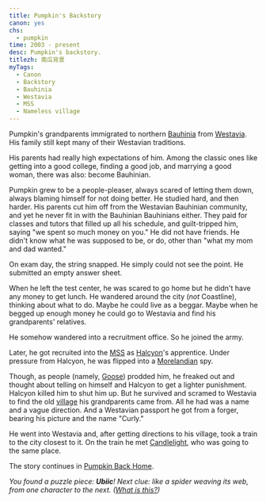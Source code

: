 ```yaml
---
title: Pumpkin's Backstory
canon: yes
chs:
  - pumpkin
time: 2003 - present
desc: Pumpkin's backstory.
titlezh: 南瓜背景
myTags:
  - Canon
  - Backstory
  - Bauhinia
  - Westavia
  - MSS
  - Nameless village
---
```


Pumpkin's grandparents immigrated to northern [Bauhinia](/world/bauhinia/) from [Westavia](/world/westavia/). His family still kept many of their Westavian traditions.

His parents had really high expectations of him. Among the classic ones like getting into a good college, finding a good job, and marrying a good woman, there was also: become Bauhinian.

Pumpkin grew to be a people-pleaser, always scared of letting them down, always blaming himself for not doing better. He studied hard, and then harder. His parents cut him off from the Westavian Bauhinian community, and yet he never fit in with the Bauhinian Bauhinians either. They paid for classes and tutors that filled up all his schedule, and guilt-tripped him, saying "we spent so much money on you." He did not have friends. He didn't know what he was supposed to be, or do, other than "what my mom and dad wanted."

On exam day, the string snapped. He simply could not see the point. He submitted an empty answer sheet.

When he left the test center, he was scared to go home but he didn't have any money to get lunch. He wandered around the city (*not* Coastline), thinking about what to do. Maybe he could live as a beggar. Maybe when he begged up enough money he could go to Westavia and find his grandparents' relatives.

He somehow wandered into a recruitment office. So he joined the army.

Later, he got recruited into the [MSS](/world/bauhinia/mss/) as [Halcyon](/characters/halcyon/)'s apprentice. Under pressure from Halcyon, he was flipped into a [Morelandian](/world/moreland/) spy.

Though, as people (namely, [Goose](/characters/goose/)) prodded him, he freaked out and thought about telling on himself and Halcyon to get a lighter punishment. Halcyon killed him to shut him up. But he survived and scramed to Westavia to find the old [village](/world/westavia/nameless-village/) his grandparents came from. All he had was a name and a vague direction. And a Westavian passport he got from a forger, bearing his picture and the name "Curly."

He went into Westavia and, after getting directions to his village, took a train to the city closest to it. On the train he met [Candlelight](/characters/candlelight/), who was going to the same place.

The story continues in [Pumpkin Back Home](/stories/pumpkin-back-home/).

*You found a puzzle piece: **Ubiic**! Next clue: like a spider weaving its web, from one character to the next. ([What is this?](/fun/hunt/))*
